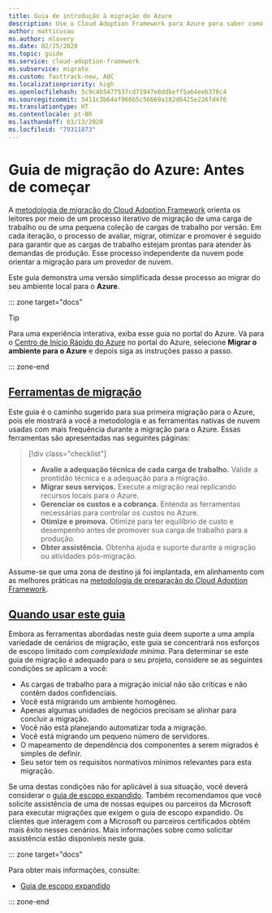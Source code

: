 ```yaml
---
title: Guia de introdução à migração do Azure
description: Use o Cloud Adoption Framework para Azure para saber como migrar de maneira eficaz os serviços de sua organização para o Azure.
author: matticusau
ms.author: mlavery
ms.date: 02/25/2020
ms.topic: guide
ms.service: cloud-adoption-framework
ms.subservice: migrate
ms.custom: fasttrack-new, AQC
ms.localizationpriority: high
ms.openlocfilehash: 5c9c4b5477537cd71947e8ddbeff5a64eeb378c4
ms.sourcegitcommit: 5411c3b64af966b5c56669a182d6425e226fd4f6
ms.translationtype: HT
ms.contentlocale: pt-BR
ms.lasthandoff: 03/13/2020
ms.locfileid: "79311873"
---
```

# <a name="azure-migration-guide-before-you-start"></a>Guia de migração do Azure: Antes de começar

A [metodologia de migração do Cloud Adoption Framework](../index.md) orienta os leitores por meio de um processo iterativo de migração de uma carga de trabalho ou de uma pequena coleção de cargas de trabalho por versão. Em cada iteração, o processo de avaliar, migrar, otimizar e promover é seguido para garantir que as cargas de trabalho estejam prontas para atender às demandas de produção. Esse processo independente da nuvem pode orientar a migração para um provedor de nuvem.

Este guia demonstra uma versão simplificada desse processo ao migrar do seu ambiente local para o **Azure**.

::: zone target="docs"

> [!TIP]
> Para uma experiência interativa, exiba esse guia no portal do Azure. Vá para o [Centro de Início Rápido do Azure](https://portal.azure.com/?feature.quickstart=true#blade/Microsoft_Azure_Resources/QuickstartCenterBlade) no portal do Azure, selecione **Migrar o ambiente para o Azure** e depois siga as instruções passo a passo.

::: zone-end

## <a name="migration-tools"></a>[Ferramentas de migração](#tab/MigrationTools)

Este guia é o caminho sugerido para sua primeira migração para o Azure, pois ele mostrará a você a metodologia e as ferramentas nativas de nuvem usadas com mais frequência durante a migração para o Azure. Essas ferramentas são apresentadas nas seguintes páginas:

> [!div class="checklist"]
>
> - **Avalie a adequação técnica de cada carga de trabalho.** Valide a prontidão técnica e a adequação para a migração.
> - **Migrar seus serviços.** Execute a migração real replicando recursos locais para o Azure.
> - **Gerenciar os custos e a cobrança.** Entenda as ferramentas necessárias para controlar os custos no Azure.
> - **Otimize e promova.** Otimize para ter equilíbrio de custo e desempenho antes de promover sua carga de trabalho para a produção.
> - **Obter assistência.** Obtenha ajuda e suporte durante a migração ou atividades pós-migração.

Assume-se que uma zona de destino já foi implantada, em alinhamento com as melhores práticas na [metodologia de preparação do Cloud Adoption Framework](../../ready/index.md).

## <a name="when-to-use-this-guide"></a>[Quando usar este guia](#tab/WhenToUseThisGuide)

Embora as ferramentas abordadas neste guia deem suporte a uma ampla variedade de cenários de migração, este guia se concentrará nos esforços de escopo limitado com _complexidade mínima_. Para determinar se este guia de migração é adequado para o seu projeto, considere se as seguintes condições se aplicam a você:

- As cargas de trabalho para a migração inicial não são críticas e não contêm dados confidenciais.
- Você está migrando um ambiente homogêneo.
- Apenas algumas unidades de negócios precisam se alinhar para concluir a migração.
- Você não está planejando automatizar toda a migração.
- Você está migrando um pequeno número de servidores.
- O mapeamento de dependência dos componentes a serem migrados é simples de definir.
- Seu setor tem os requisitos normativos mínimos relevantes para esta migração.

Se uma destas condições não for aplicável à sua situação, você deverá considerar o [guia de escopo expandido](../expanded-scope/index.md). Também recomendamos que você solicite assistência de uma de nossas equipes ou parceiros da Microsoft para executar migrações que exigem o guia de escopo expandido. Os clientes que interagem com a Microsoft ou parceiros certificados obtêm mais êxito nesses cenários. Mais informações sobre como solicitar assistência estão disponíveis neste guia.

<!-- markdownlint-enable MD033 -->

::: zone target="docs"

Para obter mais informações, consulte:

- [Guia de escopo expandido](../expanded-scope/index.md)

::: zone-end
